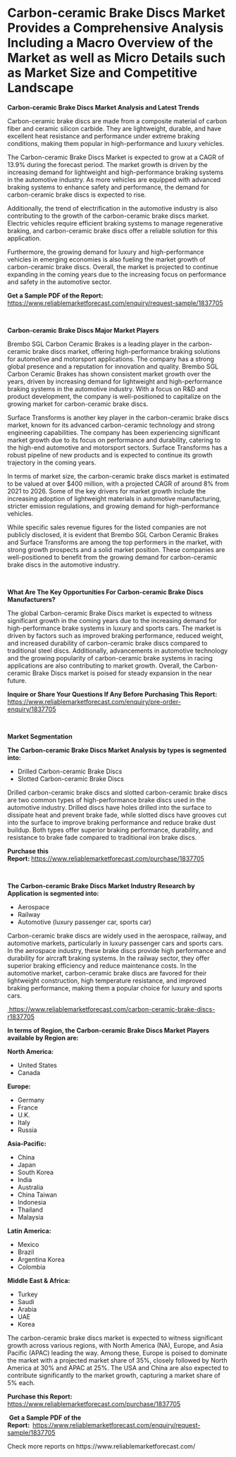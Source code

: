 <p><h1>Carbon-ceramic Brake Discs Market Provides a Comprehensive Analysis Including a Macro Overview of the Market as well as Micro Details such as Market Size and Competitive Landscape</h1></p><p><strong>Carbon-ceramic Brake Discs Market Analysis and Latest Trends</strong></p>
<p><p>Carbon-ceramic brake discs are made from a composite material of carbon fiber and ceramic silicon carbide. They are lightweight, durable, and have excellent heat resistance and performance under extreme braking conditions, making them popular in high-performance and luxury vehicles.</p><p>The Carbon-ceramic Brake Discs Market is expected to grow at a CAGR of 13.9% during the forecast period. The market growth is driven by the increasing demand for lightweight and high-performance braking systems in the automotive industry. As more vehicles are equipped with advanced braking systems to enhance safety and performance, the demand for carbon-ceramic brake discs is expected to rise.</p><p>Additionally, the trend of electrification in the automotive industry is also contributing to the growth of the carbon-ceramic brake discs market. Electric vehicles require efficient braking systems to manage regenerative braking, and carbon-ceramic brake discs offer a reliable solution for this application.</p><p>Furthermore, the growing demand for luxury and high-performance vehicles in emerging economies is also fueling the market growth of carbon-ceramic brake discs. Overall, the market is projected to continue expanding in the coming years due to the increasing focus on performance and safety in the automotive sector.</p></p>
<p><strong>Get a Sample PDF of the Report:&nbsp;</strong> <a href="https://www.reliablemarketforecast.com/enquiry/request-sample/1837705">https://www.reliablemarketforecast.com/enquiry/request-sample/1837705</a></p>
<p>&nbsp;</p>
<p><strong>Carbon-ceramic Brake Discs Major Market Players</strong></p>
<p><p>Brembo SGL Carbon Ceramic Brakes is a leading player in the carbon-ceramic brake discs market, offering high-performance braking solutions for automotive and motorsport applications. The company has a strong global presence and a reputation for innovation and quality. Brembo SGL Carbon Ceramic Brakes has shown consistent market growth over the years, driven by increasing demand for lightweight and high-performance braking systems in the automotive industry. With a focus on R&D and product development, the company is well-positioned to capitalize on the growing market for carbon-ceramic brake discs.</p><p>Surface Transforms is another key player in the carbon-ceramic brake discs market, known for its advanced carbon-ceramic technology and strong engineering capabilities. The company has been experiencing significant market growth due to its focus on performance and durability, catering to the high-end automotive and motorsport sectors. Surface Transforms has a robust pipeline of new products and is expected to continue its growth trajectory in the coming years.</p><p>In terms of market size, the carbon-ceramic brake discs market is estimated to be valued at over $400 million, with a projected CAGR of around 8% from 2021 to 2026. Some of the key drivers for market growth include the increasing adoption of lightweight materials in automotive manufacturing, stricter emission regulations, and growing demand for high-performance vehicles.</p><p>While specific sales revenue figures for the listed companies are not publicly disclosed, it is evident that Brembo SGL Carbon Ceramic Brakes and Surface Transforms are among the top performers in the market, with strong growth prospects and a solid market position. These companies are well-positioned to benefit from the growing demand for carbon-ceramic brake discs in the automotive industry.</p></p>
<p>&nbsp;</p>
<p><strong>What Are The Key Opportunities For Carbon-ceramic Brake Discs Manufacturers?</strong></p>
<p><p>The global Carbon-ceramic Brake Discs market is expected to witness significant growth in the coming years due to the increasing demand for high-performance brake systems in luxury and sports cars. The market is driven by factors such as improved braking performance, reduced weight, and increased durability of carbon-ceramic brake discs compared to traditional steel discs. Additionally, advancements in automotive technology and the growing popularity of carbon-ceramic brake systems in racing applications are also contributing to market growth. Overall, the Carbon-ceramic Brake Discs market is poised for steady expansion in the near future.</p></p>
<p><strong>Inquire or Share Your Questions If Any Before Purchasing This Report:</strong> <a href="https://www.reliablemarketforecast.com/enquiry/pre-order-enquiry/1837705">https://www.reliablemarketforecast.com/enquiry/pre-order-enquiry/1837705</a></p>
<p>&nbsp;</p>
<p><strong>Market Segmentation</strong></p>
<p><strong>The Carbon-ceramic Brake Discs Market Analysis by types is segmented into:</strong></p>
<p><ul><li>Drilled Carbon-ceramic Brake Discs</li><li>Slotted Carbon-ceramic Brake Discs</li></ul></p>
<p><p>Drilled carbon-ceramic brake discs and slotted carbon-ceramic brake discs are two common types of high-performance brake discs used in the automotive industry. Drilled discs have holes drilled into the surface to dissipate heat and prevent brake fade, while slotted discs have grooves cut into the surface to improve braking performance and reduce brake dust buildup. Both types offer superior braking performance, durability, and resistance to brake fade compared to traditional iron brake discs.</p></p>
<p><strong>Purchase this Report:&nbsp;</strong><a href="https://www.reliablemarketforecast.com/purchase/1837705">https://www.reliablemarketforecast.com/purchase/1837705</a></p>
<p>&nbsp;</p>
<p><strong>The Carbon-ceramic Brake Discs Market Industry Research by Application is segmented into:</strong></p>
<p><ul><li>Aerospace</li><li>Railway</li><li>Automotive (luxury passenger car, sports car)</li></ul></p>
<p><p>Carbon-ceramic brake discs are widely used in the aerospace, railway, and automotive markets, particularly in luxury passenger cars and sports cars. In the aerospace industry, these brake discs provide high performance and durability for aircraft braking systems. In the railway sector, they offer superior braking efficiency and reduce maintenance costs. In the automotive market, carbon-ceramic brake discs are favored for their lightweight construction, high temperature resistance, and improved braking performance, making them a popular choice for luxury and sports cars.</p></p>
<p><a href="https://www.reliablemarketforecast.com/carbon-ceramic-brake-discs-r1837705">&nbsp;https://www.reliablemarketforecast.com/carbon-ceramic-brake-discs-r1837705</a></p>
<p><strong>In terms of Region, the Carbon-ceramic Brake Discs Market Players available by Region are:</strong></p>
<p>
    <p> <strong> North America: </strong>
        <ul>
            <li>United States</li>
            <li>Canada</li>
        </ul>
        </p> 
    <p> <strong> Europe: </strong>
        <ul>
            <li>Germany</li>
            <li>France</li>
            <li>U.K.</li>
            <li>Italy</li>
            <li>Russia</li>
        </ul>
        </p> 
    <p> <strong> Asia-Pacific: </strong>
        <ul>
            <li>China</li>
            <li>Japan</li>
            <li>South Korea</li>
            <li>India</li>
            <li>Australia</li>
            <li>China Taiwan</li>
            <li>Indonesia</li>
            <li>Thailand</li>
            <li>Malaysia</li>
        </ul>
        </p> 
    <p> <strong> Latin America: </strong>
        <ul>
            <li>Mexico</li>
            <li>Brazil</li>
            <li>Argentina Korea</li>
            <li>Colombia</li>
        </ul>
        </p> 
    <p> <strong> Middle East & Africa: </strong>
        <ul>
            <li>Turkey</li>
            <li>Saudi</li>
            <li>Arabia</li>
            <li>UAE</li>
            <li>Korea</li>
        </ul>
    </p>
    </p>
<p><p>The carbon-ceramic brake discs market is expected to witness significant growth across various regions, with North America (NA), Europe, and Asia Pacific (APAC) leading the way. Among these, Europe is poised to dominate the market with a projected market share of 35%, closely followed by North America at 30% and APAC at 25%. The USA and China are also expected to contribute significantly to the market growth, capturing a market share of 5% each.</p></p>
<p><strong>Purchase this Report: </strong><a href="https://www.reliablemarketforecast.com/purchase/1837705">https://www.reliablemarketforecast.com/purchase/1837705</a></p>
<p>&nbsp;<strong>Get a Sample PDF of the Report:&nbsp;&nbsp;</strong><a href="https://www.reliablemarketforecast.com/enquiry/request-sample/1837705">https://www.reliablemarketforecast.com/enquiry/request-sample/1837705</a></p>
<p><strong></strong></p>
<p>Check more reports on https://www.reliablemarketforecast.com/</p>